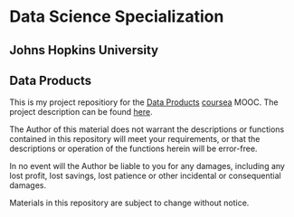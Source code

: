 # Data Science Specialization
## Johns Hopkins University
## Data Products

This is my project repositiory for the [Data Products](https://class.coursera.org/devdataprod-011) [coursea](https://coursera.org) MOOC.  The project description can be found [here](https://class.coursera.org/devdataprod-011/human_grading/view/courses/973538/assessments/5/submissions).

The Author of this material does not warrant the descriptions or functions contained in this repository will meet your requirements, or that the descriptions or operation of the functions herein will be error-free.

In no event will the Author be liable to you for any damages, including any lost profit, lost savings, lost patience or other incidental or consequential damages.

Materials in this repository are subject to change without notice.